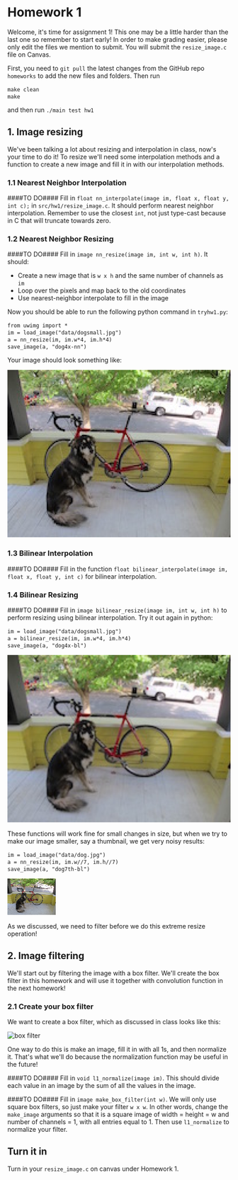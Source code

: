 # Homework 1 #

Welcome, it's time for assignment 1! This one may be a little harder than the last one so remember to start early! In order to make grading easier, please only edit the files we mention to submit. You will submit the `resize_image.c` file on Canvas.

First, you need to `git pull` the latest changes from the GitHub repo `homeworks` to add the new files and folders. Then run

```
make clean
make
```
and then run `./main test hw1`

## 1. Image resizing ##

We've been talking a lot about resizing and interpolation in class, now's your time to do it! To resize we'll need some interpolation methods and a function to create a new image and fill it in with our interpolation methods.

### 1.1 Nearest Neighbor Interpolation ###

####TO DO####
Fill in `float nn_interpolate(image im, float x, float y, int c);` in `src/hw1/resize_image.c`. It should perform nearest neighbor interpolation. Remember to use the closest `int`, not just type-cast because in C that will truncate towards zero.

### 1.2 Nearest Neighbor Resizing ###

####TO DO####
Fill in `image nn_resize(image im, int w, int h)`. It should:
- Create a new image that is `w x h` and the same number of channels as `im`
- Loop over the pixels and map back to the old coordinates
- Use nearest-neighbor interpolate to fill in the image

Now you should be able to run the following python command in `tryhw1.py`:

    from uwimg import *
    im = load_image("data/dogsmall.jpg")
    a = nn_resize(im, im.w*4, im.h*4)
    save_image(a, "dog4x-nn")

Your image should look something like:

![blocky dog](../../figs/dog4x-nn.png)

### 1.3 Bilinear Interpolation ###

####TO DO####
Fill in the function `float bilinear_interpolate(image im, float x, float y, int c)` for bilinear interpolation.

### 1.4 Bilinear Resizing ###

####TO DO####
Fill in `image bilinear_resize(image im, int w, int h)` to perform resizing using bilinear interpolation. Try it out again in python:

    im = load_image("data/dogsmall.jpg")
    a = bilinear_resize(im, im.w*4, im.h*4)
    save_image(a, "dog4x-bl")

![smooth dog](../../figs/dog4x-bl.png)

These functions will work fine for small changes in size, but when we try to make our image smaller, say a thumbnail, we get very noisy results:

    im = load_image("data/dog.jpg")
    a = nn_resize(im, im.w//7, im.h//7)
    save_image(a, "dog7th-bl")

![jagged dog thumbnail](../../figs/dog7th-nn.png)

As we discussed, we need to filter before we do this extreme resize operation!

## 2. Image filtering ##

We'll start out by filtering the image with a box filter. We'll create the box filter in this homework and will use it together with convolution function in the next homework!

### 2.1 Create your box filter ###

We want to create a box filter, which as discussed in class looks like this:

![box filter](build/figs/boxfilter.png)

One way to do this is make an image, fill it in with all 1s, and then normalize it. That's what we'll do because the normalization function may be useful in the future!

####TO DO####
Fill in `void l1_normalize(image im)`. This should divide each value in an image by the sum of all the values in the image.

####TO DO####
Fill in `image make_box_filter(int w)`. We will only use square box filters, so just make your filter `w x w`. In other words, change the `make_image` arguments so that it is a square image of width = height = w and number of channels = 1, with all entries equal to 1. Then use `l1_normalize` to normalize your filter.


## Turn it in ##

Turn in your `resize_image.c` on canvas under Homework 1.
